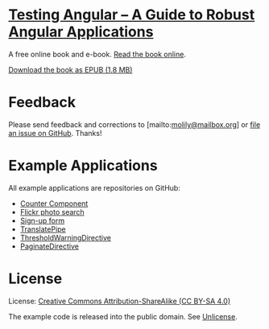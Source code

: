 # [Testing Angular – A Guide to Robust Angular Applications](https://testing-angular.com/)

A free online book and e-book. [Read the book online](https://testing-angular.com/).

[Download the book as EPUB (1.8 MB)](https://testing-angular.com/assets/testing-angular.epub)

# Feedback

Please send feedback and corrections to [mailto:molily@mailbox.org] or [file an issue on GitHub](https://github.com/molily/testing-angular/issues/new). Thanks!

# Example Applications

All example applications are repositories on GitHub:

- [Counter Component](https://github.com/9elements/angular-workshop)
- [Flickr photo search](https://github.com/9elements/angular-flickr-search)
- [Sign-up form](https://github.com/molily/angular-form-testing)
- [TranslatePipe](https://github.com/molily/translate-pipe)
- [ThresholdWarningDirective](https://github.com/molily/threshold-warning-directive)
- [PaginateDirective](https://github.com/molily/paginate-directive)

# License

License: [Creative Commons Attribution-ShareAlike (CC BY-SA 4.0)](https://creativecommons.org/licenses/by-sa/4.0/)

The example code is released into the public domain. See [Unlicense](https://unlicense.org/).

